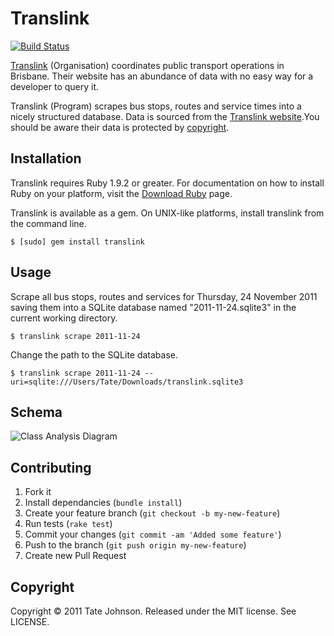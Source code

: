 # Translink

[![Build Status](https://secure.travis-ci.org/tatey/translink.png)](http://travis-ci.org/tatey/translink)

[Translink](http://translink.com.au/) (Organisation) coordinates public transport operations in
Brisbane. Their website has an abundance of data with no easy way for a developer
to query it.

Translink (Program) scrapes bus stops, routes and service times into a nicely structured
database. Data is sourced from the [Translink website](http://translink.com.au/).You should be 
aware their data is protected by [copyright](http://translink.com.au/site-information/legal/copyright).

## Installation

Translink requires Ruby 1.9.2 or greater. For documentation on how to install Ruby on your
platform, visit the [Download Ruby](http://www.ruby-lang.org/en/downloads/) page.

Translink is available as a gem. On UNIX-like platforms, install translink from the command line.

    $ [sudo] gem install translink

## Usage

Scrape all bus stops, routes and services for Thursday, 24 November 2011 saving
them into a SQLite database named "2011-11-24.sqlite3" in the current working directory.

    $ translink scrape 2011-11-24

Change the path to the SQLite database.

    $ translink scrape 2011-11-24 --uri=sqlite:///Users/Tate/Downloads/translink.sqlite3

## Schema

![Class Analysis Diagram](https://github.com/tatey/translink/raw/master/doc/schema.png)

## Contributing

1. Fork it
2. Install dependancies (`bundle install`)
3. Create your feature branch (`git checkout -b my-new-feature`)
4. Run tests (`rake test`)
5. Commit your changes (`git commit -am 'Added some feature'`)
6. Push to the branch (`git push origin my-new-feature`)
7. Create new Pull Request

## Copyright

Copyright © 2011 Tate Johnson. Released under the MIT license. See LICENSE.
